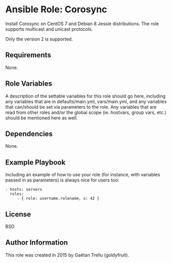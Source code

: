 Ansible Role: Corosync
=========

Install Corosync on CentOS 7 and Debian 8 Jessie distributions.
The role supports multicast and unicast protocols.

Only the version 2 is supported.

Requirements
------------

None.

Role Variables
--------------

A description of the settable variables for this role should go here, including any variables that are in defaults/main.yml, vars/main.yml, and any variables that can/should be set via parameters to the role. Any variables that are read from other roles and/or the global scope (ie. hostvars, group vars, etc.) should be mentioned here as well.

Dependencies
------------

None.

Example Playbook
----------------

Including an example of how to use your role (for instance, with variables passed in as parameters) is always nice for users too:

    - hosts: servers
      roles:
         - { role: username.rolename, x: 42 }

License
-------

BSD

Author Information
------------------

This role was created in 2015 by Gaëtan Trellu (goldyfruit).